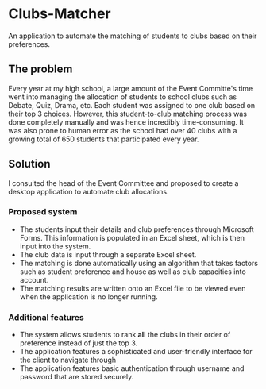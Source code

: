 # Clubs-Matcher
An application to automate the matching of students to clubs based on their preferences.

## The problem

Every year at my high school, a large amount of the Event Committe's time went into managing the allocation of students to school clubs such as Debate, Quiz, Drama, etc. Each student was assigned to one club based on their top 3 choices. However, this student-to-club matching process was done completely manually and was hence incredibly time-consuming. It was also prone to human error as the school had over 40 clubs with a growing total of 650 students that participated every year.

## Solution

I consulted the head of the Event Committee and proposed to create a desktop application to automate club allocations.

### Proposed system

* The students input their details and club preferences through Microsoft Forms. This information is populated in an Excel sheet, which is then input into the system.
* The club data is input through a separate Excel sheet.
* The matching is done automatically using an algorithm that takes factors such as student preference and house as well as club capacities into account.
* The matching results are written onto an Excel file to be viewed even when the application is no longer running.

### Additional features

* The system allows students to rank **all** the clubs in their order of preference instead of just the top 3.
* The application features a sophisticated and user-friendly interface for the client to navigate through
* The application features basic authentication through username and password that are stored securely.

